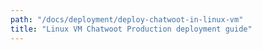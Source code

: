 ```yaml
---
path: "/docs/deployment/deploy-chatwoot-in-linux-vm"
title: "Linux VM Chatwoot Production deployment guide"
---
```



